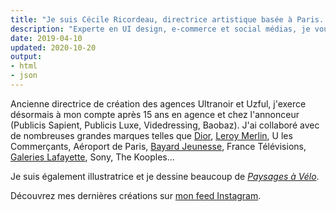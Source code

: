 ```yaml
---
title: "Je suis Cécile Ricordeau, directrice artistique basée à Paris. J’interviens sur l’ensemble de vos besoins en communication on et off line."
description: "Experte en UI design, e-commerce et social médias, je vous accompagne de la stratégie à la conception et jusqu’à la production."
date: 2019-04-10
updated: 2020-10-20
output:
- html
- json
---
```

Ancienne directrice de création des agences Ultranoir et Uzful, j'exerce désormais à mon compte après 15 ans en agence et chez l'annonceur (Publicis Sapient, Publicis Luxe, Videdressing, Baobaz). J'ai collaboré avec de nombreuses grandes marques telles que [Dior](https://www.behance.net/gallery/73040331/dior-backstage), [Leroy Merlin](https://www.behance.net/gallery/74693899/du-cot-de-chez-vous), U les Commerçants, Aéroport de Paris, [Bayard Jeunesse](https://www.behance.net/gallery/73864429/bayard-jeunesse), France Télévisions, [Galeries Lafayette](https://www.behance.net/gallery/74355515/galeries-lafayette), Sony, The Kooples...

Je suis également illustratrice et je dessine beaucoup de [*Paysages à Vélo*](https://www.shop.cecillie.fr).

Découvrez mes dernières créations sur [mon feed Instagram](https://www.instagram.com/cecile.ricordeau/).
